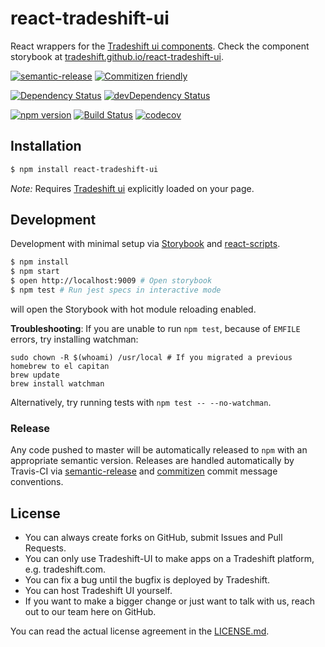 # react-tradeshift-ui
React wrappers for the [Tradeshift ui components](https://github.com/tradeshift/tradeshift-ui).
Check the component storybook at [tradeshift.github.io/react-tradeshift-ui](https://tradeshift.github.io/react-tradeshift-ui).

[![semantic-release](https://img.shields.io/badge/%20%20%F0%9F%93%A6%F0%9F%9A%80-semantic--release-e10079.svg)](https://github.com/semantic-release/semantic-release)
[![Commitizen friendly](https://img.shields.io/badge/commitizen-friendly-brightgreen.svg)](http://commitizen.github.io/cz-cli/)

[![Dependency Status](https://david-dm.org/tradeshift/react-tradeshift-ui.svg)](https://david-dm.org/tradeshift/react-tradeshift-ui)
[![devDependency Status](https://david-dm.org/tradeshift/react-tradeshift-ui/dev-status.svg)](https://david-dm.org/tradeshift/react-tradeshift-ui#info=devDependencies)

[![npm version](https://badge.fury.io/js/react-tradeshift-ui.svg)](https://badge.fury.io/js/react-tradeshift-ui)
[![Build Status](https://travis-ci.org/Tradeshift/react-tradeshift-ui.svg?branch=master)](https://travis-ci.org/Tradeshift/react-tradeshift-ui)
[![codecov](https://codecov.io/gh/Tradeshift/react-tradeshift-ui/branch/master/graph/badge.svg)](https://codecov.io/gh/Tradeshift/react-tradeshift-ui)


## Installation

```bash
$ npm install react-tradeshift-ui
```

*Note:* Requires [Tradeshift ui](http://ui.tradeshift.com/#getstarted/) explicitly loaded on your page.

## Development
Development with minimal setup via [Storybook](https://github.com/storybooks/storybook) and
[react-scripts](https://github.com/facebookincubator/create-react-app).

```bash
$ npm install
$ npm start
$ open http://localhost:9009 # Open storybook
$ npm test # Run jest specs in interactive mode
```

will open the Storybook with hot module reloading enabled.

**Troubleshooting**: If you are unable to run `npm test`, because of `EMFILE` errors, try installing watchman:
```
sudo chown -R $(whoami) /usr/local # If you migrated a previous homebrew to el capitan
brew update
brew install watchman
```
Alternatively, try running tests with `npm test -- --no-watchman`.

### Release
Any code pushed to master will be automatically released to `npm` with an appropriate semantic version.
Releases are handled automatically by Travis-CI via [semantic-release](https://github.com/semantic-release/semantic-release)
and [commitizen](http://commitizen.github.io/cz-cli/) commit message conventions.

## License

* You can always create forks on GitHub, submit Issues and Pull Requests.
* You can only use Tradeshift-UI to make apps on a Tradeshift platform, e.g. tradeshift.com.
* You can fix a bug until the bugfix is deployed by Tradeshift.
* You can host Tradeshift UI yourself.
* If you want to make a bigger change or just want to talk with us, reach out to our team here on GitHub.

You can read the actual license agreement in the [LICENSE.md](https://github.com/Tradeshift/tradeshift-ui/blob/master/LICENSE.md).
